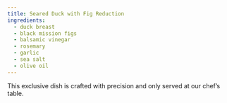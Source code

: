 ```yaml
---
title: Seared Duck with Fig Reduction
ingredients:
  - duck breast
  - black mission figs
  - balsamic vinegar
  - rosemary
  - garlic
  - sea salt
  - olive oil
---
```


This exclusive dish is crafted with precision and only served at our chef’s table.
